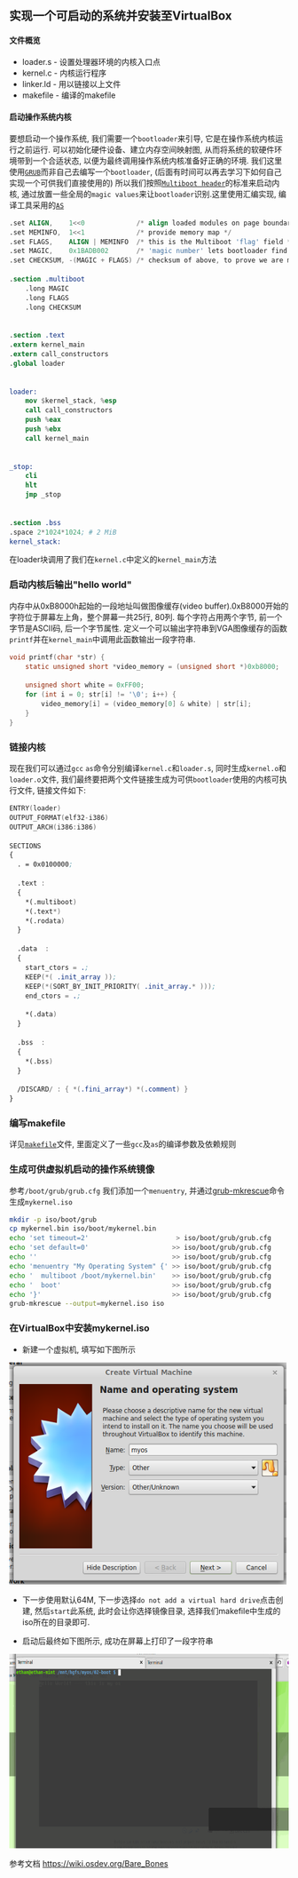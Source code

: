 ## 实现一个可启动的系统并安装至VirtualBox
 

#### 文件概览
* loader.s -  设置处理器环境的内核入口点
* kernel.c -  内核运行程序
* linker.ld - 用以链接以上文件
* makefile -  编译的makefile

#### 启动操作系统内核
要想启动一个操作系统, 我们需要一个`bootloader`来引导, 它是在操作系统内核运行之前运行. 可以初始化硬件设备、建立内存空间映射图, 从而将系统的软硬件环境带到一个合适状态, 以便为最终调用操作系统内核准备好正确的环境.
我们这里使用[`GRUB`](https://wiki.osdev.org/GRUB "GRUB")而非自己去编写一个`bootloader`, (后面有时间可以再去学习下如何自己实现一个可供我们直接使用的)
所以我们按照[`Multiboot header`](https://www.gnu.org/software/grub/manual/multiboot/multiboot.html#OS-image-format "Multiboot")的标准来启动内核, 通过放置一些全局的`magic values`来让`bootloader`识别.这里使用汇编实现, 编译工具采用的[`AS`](https://sourceware.org/binutils/docs/as/)
```nasm
.set ALIGN,    1<<0             /* align loaded modules on page boundaries */
.set MEMINFO,  1<<1             /* provide memory map */
.set FLAGS,    ALIGN | MEMINFO  /* this is the Multiboot 'flag' field */
.set MAGIC,    0x1BADB002       /* 'magic number' lets bootloader find the header */
.set CHECKSUM, -(MAGIC + FLAGS) /* checksum of above, to prove we are multiboot */

.section .multiboot
    .long MAGIC
    .long FLAGS
    .long CHECKSUM


.section .text
.extern kernel_main
.extern call_constructors
.global loader


loader:
    mov $kernel_stack, %esp
    call call_constructors
    push %eax
    push %ebx
    call kernel_main


_stop:
    cli
    hlt
    jmp _stop


.section .bss
.space 2*1024*1024; # 2 MiB
kernel_stack:
```
在loader块调用了我们在`kernel.c`中定义的`kernel_main`方法
### 启动内核后输出"hello world"
内存中从0xB8000h起始的一段地址叫做图像缓存(video buffer).0xB8000开始的字符位于屏幕左上角，整个屏幕一共25行, 80列. 每个字符占用两个字节, 前一个字节是ASCII码, 后一个字节属性. 定义一个可以输出字符串到VGA图像缓存的函数`printf`并在`kernel_main`中调用此函数输出一段字符串.
```C
void printf(char *str) {
	static unsigned short *video_memory = (unsigned short *)0xb8000;

	unsigned short white = 0xFF00;
	for (int i = 0; str[i] != '\0'; i++) {
		video_memory[i] = (video_memory[0] & white) | str[i];
	}
}

```

### 链接内核
现在我们可以通过`gcc` `as`命令分别编译`kernel.c`和`loader.s`, 同时生成`kernel.o`和`loader.o`文件, 我们最终要把两个文件链接生成为可供`bootloader`使用的内核可执行文件, 链接文件如下:
```nasm
ENTRY(loader)
OUTPUT_FORMAT(elf32-i386)
OUTPUT_ARCH(i386:i386)

SECTIONS
{
  . = 0x0100000;

  .text :
  {
    *(.multiboot)
    *(.text*)
    *(.rodata)
  }

  .data  :
  {
    start_ctors = .;
    KEEP(*( .init_array ));
    KEEP(*(SORT_BY_INIT_PRIORITY( .init_array.* )));
    end_ctors = .;

    *(.data)
  }

  .bss  :
  {
    *(.bss)
  }

  /DISCARD/ : { *(.fini_array*) *(.comment) }
}
```

### 编写makefile
详见[`makefile`](https://github.com/anpufeng/myos/blob/master/02-boot/makefile)文件, 里面定义了一些`gcc`及`as`的编译参数及依赖规则
 
### 生成可供虚拟机启动的操作系统镜像
参考`/boot/grub/grub.cfg` 我们添加一个`menuentry`, 并通过[grub-mkrescue](https://www.gnu.org/software/grub/manual/grub/html_node/Making-a-GRUB-bootable-CD_002dROM.html#Making-a-GRUB-bootable-CD_002dROM)命令生成`mykernel.iso`
```bash
mkdir -p iso/boot/grub
cp mykernel.bin iso/boot/mykernel.bin
echo 'set timeout=2'                      > iso/boot/grub/grub.cfg
echo 'set default=0'                     >> iso/boot/grub/grub.cfg
echo ''                                  >> iso/boot/grub/grub.cfg
echo 'menuentry "My Operating System" {' >> iso/boot/grub/grub.cfg
echo '  multiboot /boot/mykernel.bin'    >> iso/boot/grub/grub.cfg
echo '  boot'                            >> iso/boot/grub/grub.cfg
echo '}'                                 >> iso/boot/grub/grub.cfg
grub-mkrescue --output=mykernel.iso iso
```
### 在VirtualBox中安装mykernel.iso
- 新建一个虚拟机, 填写如下图所示

<img src="https://github.com/anpufeng/myos/blob/master/image/02-boot-virtualbox.png" width="500" height="400">

- 下一步使用默认64M, 下一步选择`do not add a virtual hard drive`点击创建, 然后`start`此系统, 此时会让你选择镜像目录, 选择我们makefile中生成的iso所在的目录即可.

- 启动后最终如下图所示, 成功在屏幕上打印了一段字符串

<img src="https://github.com/anpufeng/myos/blob/master/image/02-boot.gif" width="600" height="350">

参考文档 https://wiki.osdev.org/Bare_Bones 



